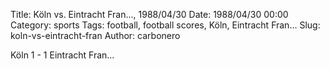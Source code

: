 Title: Köln vs. Eintracht Fran…, 1988/04/30
Date: 1988/04/30 00:00
Category: sports
Tags: football, football scores, Köln, Eintracht Fran…
Slug: koln-vs-eintracht-fran
Author: carbonero


Köln 1 - 1 Eintracht Fran…
